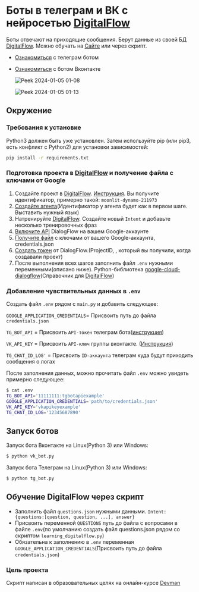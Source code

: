 # Боты в телеграм и ВК с нейросетью [DigitalFlow](https://dialogflow.cloud.google.com/#/getStarted)

Боты отвечают на приходящие сообщения. Берут данные из своей БД [DigitalFlow](https://dialogflow.cloud.google.com/#/getStarted). Можно обучать на [Сайте](https://dialogflow.cloud.google.com/#/getStarted) или через скрипт.
- [Ознакомиться](https://t.me/the_game_of_verb_bot) с телеграм ботом
- [Ознакомиться](https://vk.com/club224024972) с ботом Вконтакте

  ![Peek 2024-01-05 01-08](https://github.com/Forluc/devman_bot_3/assets/75582238/90f17f1d-ef87-4d4c-8008-70c0ed06653a)

  ![Peek 2024-01-05 01-13](https://github.com/Forluc/devman_bot_3/assets/75582238/1876b5a2-4dbc-46a4-b5c9-0cd10237f93d)


## Окружение

### Требования к установке

Python3 должен быть уже установлен. Затем используйте pip (или pip3, есть конфликт с Python2) для установки
зависимостей:

```bash
pip install -r requirements.txt
```
### Подготовка проекта в [DigitalFlow](https://dialogflow.cloud.google.com/#/getStarted) и получение файла с ключами от Google

1) Создайте проект в [DigitalFlow](https://dialogflow.cloud.google.com/#/getStarted). [Инструкция](https://cloud.google.com/dialogflow/es/docs/quick/setup). Вы получите идентификатор, примерно такой:
`moonlit-dynamo-211973`
2) [Создайте агента](https://cloud.google.com/dialogflow/es/docs/quick/build-agent)(Идентификатор у агента будет как в первом шаге. Выставить нужный язык) 
3) Натренируйте [DigitalFlow](https://dialogflow.cloud.google.com/#/getStarted). Создайте новый `Intent` и добавьте несколько тренировочных фраз
4) [Включите API](https://cloud.google.com/dialogflow/es/docs/quick/setup#api) DialogFlow на вашем Google-аккаунте
5) [Получите файл](https://cloud.google.com/dialogflow/es/docs/quick/setup#sdk) с ключами от вашего Google-аккаунта, credentials.json
6) [Создать токен](https://cloud.google.com/docs/authentication/api-keys) от DialogFlow.(ProjectID, , который вы получили, когда создавали проект)
7) После выполнения всех шагов заполнить файл `.env` нужными переменными(описано ниже). Python-библиотека [google-cloud-dialogflow](https://cloud.google.com/dialogflow/es/docs/reference/libraries/python)(Справочник для [DigitalFlow](https://dialogflow.cloud.google.com/#/getStarted)) 


### Добавление чувствительных данных в `.env`

Создать файл `.env` рядом с `main.py` и добавить следующее:

`GOOGLE_APPLICATION_CREDENTIALS`= Присвоить путь до файла `credentials.json`

`TG_BOT_API` = Присвоить `API-токен` телеграм бота([инструкция](https://robochat.io/docs/kak-sozdat-chat-bota-v-telegram/))

`VK_API_KEY` = Присвоить `API-ключ` группы вконтакте. ([Инструкция](https://pechenek.net/social-networks/vk/api-vk-poluchaem-klyuch-dostupa-token-gruppy/))

`TG_CHAT_ID_LOG'` = Присвоить `ID-аккаунта` телеграм куда будут приходить сообщения о логах

После заполнения данных, можно прочитать файл `.env` можно увидеть примерно следующее:

```bash
$ cat .env
TG_BOT_API='11111111:tgbotapiexample'
GOOGLE_APPLICATION_CREDENTIALS='path/to/credentials.json'
VK_API_KEY='vkapikeyexample'
TG_CHAT_ID_LOG='12345687890'
```

## Запуск ботов

Запуск бота Вконтакте на Linux(Python 3) или Windows:

```bash
$ python vk_bot.py
```

Запуск бота Телеграм на Linux(Python 3) или Windows:

```bash
$ python tg_bot.py
```

## Обучение DigitalFlow через скрипт

- Заполнить файл `questions.json` нужными данными. `Intent: {questions:[question, question, ...], answer}`
- Присвоить переменной `QUESTIONS` путь до файла с вопросами в файле `.env`(по умолчанию создать файл questions.json рядом со скриптом `learning_digitalflow.py`)
- Обязательна к заполнению в `.env` переменная `GOOGLE_APPLICATION_CREDENTIALS`(Присвоить путь до файла `credentials.json`)

### Цель проекта

Скрипт написан в образовательных целях на онлайн-курсе [Devman](https://dvmn.org)
